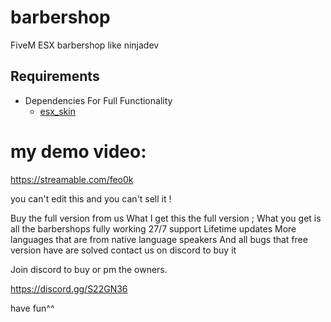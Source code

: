 # barbershop
FiveM ESX barbershop like ninjadev

## Requirements
* Dependencies For Full Functionality
  * [esx_skin](https://github.com/ESX-Org/esx_skin)
  

# my demo video:
https://streamable.com/feo0k

you can't edit this and you can't sell it !

Buy the full version from us
What I get this the full version ;
What you get is all the barbershops fully working 27/7 support
Lifetime updates
More languages that are from native language speakers
And all bugs that free version have are solved contact us on discord to buy it

Join discord to buy or pm the owners.

https://discord.gg/S22GN36

have fun^^
